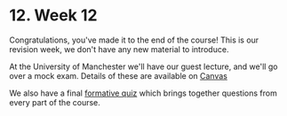 # 12. Week 12
Congratulations, you've made it to the end of the course! This is our revision week, we don't have any new material to introduce. 

At the University of Manchester we'll have our guest lecture, and we'll go over a mock exam. Details of these are available on [Canvas](./chapters/week10/lab_q_stage_1.md)

We also have a final [formative quiz](./chapters/week12/formative_quiz.md) which brings together questions from every part of the course.